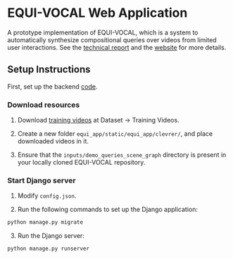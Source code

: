 # EQUI-VOCAL Web Application

A prototype implementation of EQUI-VOCAL, which is a system to automatically synthesize compositional queries over videos from limited user interactions. See the [technical report](https://arxiv.org/abs/2301.00929) and the [website](https://db.cs.washington.edu/projects/visualworld/) for more details.

## Setup Instructions
First, set up the backend [code](https://github.com/uwdb/EQUI-VOCAL).

### Download resources
1. Download [training videos](http://clevrer.csail.mit.edu/) at Dataset → Training Videos.

2. Create a new folder `equi_app/static/equi_app/clevrer/`, and place downloaded videos in it.

3. Ensure that the `inputs/demo_queries_scene_graph` directory is present in your locally cloned EQUI-VOCAL repository.

### Start Django server
1. Modify `config.json`.

2. Run the following commands to set up the Django application:
```sh
python manage.py migrate
```
3. Run the Django server:
```sh
python manage.py runserver
```
